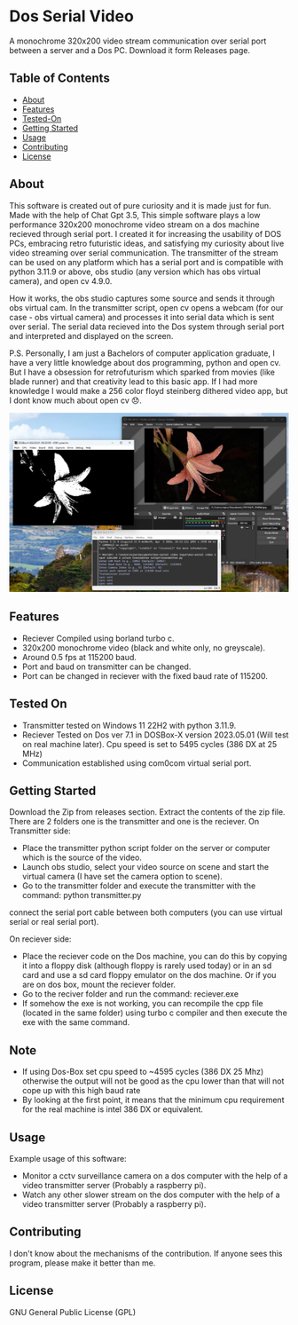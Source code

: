# Dos Serial Video

A monochrome 320x200 video stream communication over serial port between a server and a Dos PC.
Download it form Releases page.

## Table of Contents

- [About](#about)
- [Features](#features)
- [Tested-On](#Tested-On)
- [Getting Started](#getting-started)
- [Usage](#usage)
- [Contributing](#contributing)
- [License](#license)

## About

This software is created out of pure curiosity and it is made just for fun. Made with the help of Chat Gpt 3.5, This simple software plays a low performance 320x200 monochrome video stream on a dos machine recieved through serial port. I created it for increasing the usability of DOS PCs, embracing retro futuristic ideas, and satisfying my curiosity about live video streaming over serial communication. The transmitter of the stream can be used on any platform which has a serial port and is compatible with python 3.11.9 or above, obs studio (any version which has obs virtual camera), and open cv 4.9.0.

How it works, the obs studio captures some source and sends it through obs virtual cam. In the transmitter script, open cv opens a webcam (for our case - obs virtual camera) and processes it into serial data which is sent over serial. The serial data recieved into the Dos system through serial port and interpreted and displayed on the screen.

P.S. 
Personally, I am just a Bachelors of computer application graduate, I have a very little knowledge about dos programming, python and open cv. But I have a obsession for retrofuturism which sparked from movies (like blade runner) and that creativity lead to this basic app. If I had more knowledge I would make a 256 color floyd steinberg dithered video app, but I dont know much about open cv 😞.

![Preview Image](https://github.com/rajeevt2001/Dos-serial-video/blob/main/preview%20image.png)

## Features
- Reciever Compiled using borland turbo c.
- 320x200 monochrome video (black and white only, no greyscale).
- Around 0.5 fps at 115200 baud.
- Port and baud on transmitter can be changed.
- Port can be changed in reciever with the fixed baud rate of 115200.

## Tested On

- Transmitter tested on Windows 11 22H2 with python 3.11.9.
- Reciever Tested on Dos ver 7.1 in DOSBox-X version 2023.05.01 (Will test on real machine later). Cpu speed is set to 5495 cycles (386 DX at 25 MHz)
- Communication established using com0com virtual serial port.

## Getting Started

Download the Zip from releases section. Extract the contents of the zip file.
There are 2 folders one is the transmitter and one is the reciever. 
On Transmitter side:
- Place the transmitter python script folder on the server or computer which is the source of the video.
- Launch obs studio, select your video source on scene and start the virtual camera (I have set the camera option to scene).
- Go to the transmitter folder and execute the transmitter with the command: python transmitter.py

connect the serial port cable between both computers (you can use virtual serial or real serial port).

On reciever side:
- Place the reciever code on the Dos machine, you can do this by copying it into a floppy disk (although floppy is rarely used today) or in an sd card and use a sd card floppy emulator on the dos machine. Or if you are on dos box, mount the reciever folder.
- Go to the reciver folder and run the command: reciever.exe
- If somehow the exe is not working, you can recompile the cpp file (located in the same folder) using turbo c compiler and then execute the exe with the same command.

## Note
- If using Dos-Box set cpu speed to ~4595 cycles (386 DX 25 Mhz) otherwise the output will not be good as the cpu lower than that will not cope up with this high baud rate
- By looking at the first point, it means that the minimum cpu requirement for the real machine is intel 386 DX or equivalent.

## Usage

Example usage of this software:
- Monitor a cctv surveillance camera on a dos computer with the help of a video transmitter server (Probably a raspberry pi).
- Watch any other slower stream on the dos computer with the help of a video transmitter server (Probably a raspberry pi).

## Contributing

I don't know about the mechanisms of the contribution. If anyone sees this program, please make it better than me.

## License

GNU General Public License (GPL)

